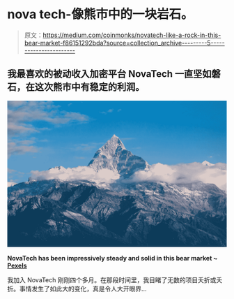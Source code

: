 # nova tech-像熊市中的一块岩石。

> 原文：<https://medium.com/coinmonks/novatech-like-a-rock-in-this-bear-market-f86151292bda?source=collection_archive---------5----------------------->

## 我最喜欢的被动收入加密平台 NovaTech 一直坚如磐石，在这次熊市中有稳定的利润。

![](img/d3b84a6910d32ce8156301da5c06e12d.png)

**NovaTech has been impressively steady and solid in this bear market ~** [**Pexels**](https://www.pexels.com/photo/gray-and-brown-mountain-417173/)

我加入 NovaTech 刚刚四个多月。在那段时间里，我目睹了无数的项目夭折或夭折。事情发生了如此大的变化，真是令人大开眼界…
